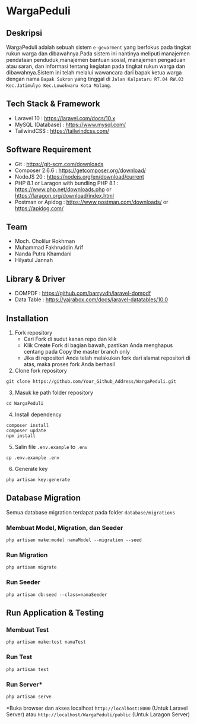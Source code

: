 # WargaPeduli

## Deskripsi

WargaPeduli adalah sebuah sistem `e-gevorment` yang berfokus pada tingkat rukun warga dan dibawahnya.Pada sistem ini nantinya meliputi manajemen pendataan penduduk,manajemen bantuan sosial, manajemen pengaduan atau saran, dan informasi tentang kegiatan pada tingkat rukun warga dan dibawahnya.Sistem ini telah melalui wawancara dari bapak ketua warga dengan nama `Bapak Sukron` yang tinggal di `Jalan Kalpataru RT.04 RW.03 Kec.Jatimulyo Kec.Lowokwaru Kota Malang`.

## Tech Stack & Framework

- Laravel 10 : https://laravel.com/docs/10.x
- MySQL (Database) : https://www.mysql.com/
- TailwindCSS : https://tailwindcss.com/

## Software Requirement

- Git : https://git-scm.com/downloads
- Composer 2.6.6 : https://getcomposer.org/download/
- NodeJS 20 : https://nodejs.org/en/download/current
-  PHP 8.1 or Laragon with bundling PHP 8.1 : https://www.php.net/downloads.php or https://laragon.org/download/index.html
- Postman or Apidog : https://www.postman.com/downloads/ or https://apidog.com/

## Team

- Moch. Cholilur Rokhman
- Muhammad Fakhruddin Arif
- Nanda Putra Khamdani
- Hilyatul Jannah

## Library & Driver

- DOMPDF : https://github.com/barryvdh/laravel-dompdf
- Data Table : https://yajrabox.com/docs/laravel-datatables/10.0

## Installation

1. Fork repository
    - Cari Fork di sudut kanan repo dan klik
    - Klik Create Fork di bagian bawah, pastikan Anda menghapus centang pada Copy the master branch only
    - Jika di repositori Anda telah melakukan fork dari alamat repositori di atas, maka proses fork Anda berhasil
2. Clone fork repository
```shell
git clone https://github.com/Your_Github_Address/WargaPeduli.git
```
3. Masuk ke path folder repository
```shell
cd WargaPeduli
```
4. Install dependency
```shell
composer install
composer update
npm install
```
5. Salin file `.env.example` to `.env`
```shell
cp .env.example .env
```
6. Generate key
```shell
php artisan key:generate
```

## Database Migration

Semua database migration terdapat pada folder `database/migrations`

### Membuat Model, Migration, dan Seeder

```shell
php artisan make:model namaModel --migration --seed
```

### Run Migration

```shell
php artisan migrate
```

### Run Seeder

```shell
php artisan db:seed --class=namaSeeder
```

## Run Application & Testing

### Membuat Test

```shell
php artisan make:test namaTest
```

### Run Test
```shell
php artisan test
```

### Run Server*

```bash
php artisan serve
```
*Buka browser dan akses localhost `http://localhost:8000` (Untuk Laravel Server) atau `http://localhost/WargaPeduli/public` (Untuk Laragon Server)
